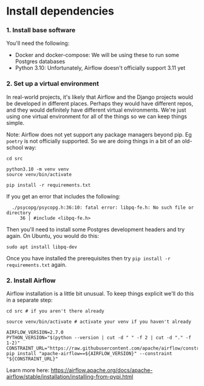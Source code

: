 # Install dependencies

### 1. Install base software

You'll need the following:

- Docker and docker-compose: We will be using these to run some Postgres databases
- Python 3.10: Unfortunately, Airflow doesn't officially support 3.11 yet

### 2. Set up a virtual environment

In real-world projects, it's likely that Airflow and the Django projects would be developed in different places. Perhaps they would have different repos, and they would definitely have different virtual environments. We're just using one virtual environment for all of the things so we can keep things simple.

Note: Airflow does not yet support any package managers beyond pip. Eg `poetry` is not officially supported. So we are doing things in a bit of an old-school way:

```
cd src 

python3.10 -m venv venv
source venv/bin/activate 

pip install -r requirements.txt 
```

If you get an error that includes the following:

```
  ./psycopg/psycopg.h:36:10: fatal error: libpq-fe.h: No such file or directory
     36 | #include <libpq-fe.h>
```

Then you'll need to install some Postgres development headers and try again. On Ubuntu, you would do this:

```
sudo apt install libpq-dev  
```

Once you have installed the prerequisites then try `pip install -r requirements.txt` again.

### 2. Install Airflow

Airflow installation is a little bit unusual. To keep things explicit we'll do this in a separate step:

```
cd src # if you aren't there already

source venv/bin/activate # activate your venv if you haven't already

AIRFLOW_VERSION=2.7.0
PYTHON_VERSION="$(python --version | cut -d " " -f 2 | cut -d "." -f 1-2)"
CONSTRAINT_URL="https://raw.githubusercontent.com/apache/airflow/constraints-${AIRFLOW_VERSION}/constraints-${PYTHON_VERSION}.txt"
pip install "apache-airflow==${AIRFLOW_VERSION}" --constraint "${CONSTRAINT_URL}"
```

Learn more here: https://airflow.apache.org/docs/apache-airflow/stable/installation/installing-from-pypi.html 